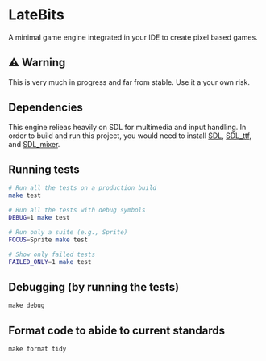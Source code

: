 LateBits
===

A minimal game engine integrated in your IDE to create pixel based games.

## :warning: Warning

This is very much in progress and far from stable. Use it a your own risk.

## Dependencies

This engine relieas heavily on SDL for multimedia and input handling. 
In order to build and run this project, you would need to install [SDL](https://wiki.libsdl.org/SDL2/FrontPage), [SDL_ttf](https://wiki.libsdl.org/SDL2_ttf/FrontPage), and [SDL_mixer](https://wiki.libsdl.org/SDL2_mixer/FrontPage).


## Running tests

```sh
# Run all the tests on a production build
make test

# Run all the tests with debug symbols
DEBUG=1 make test

# Run only a suite (e.g., Sprite)
FOCUS=Sprite make test

# Show only failed tests
FAILED_ONLY=1 make test
```

## Debugging (by running the tests)

```
make debug
```

## Format code to abide to current standards

```
make format tidy
```